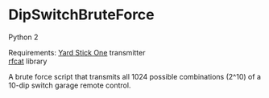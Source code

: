 # DipSwitchBruteForce

Python 2

Requirements:
<a href="https://greatscottgadgets.com/yardstickone">Yard Stick One</a> transmitter</a><br />
<a href="https://github.com/atlas0fd00m/rfcat">rfcat</a> library

A brute force script that transmits all 1024 possible combinations (2^10) of a 10-dip switch garage remote control. 
